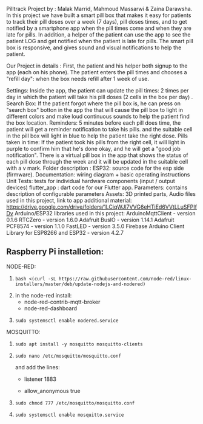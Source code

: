 Pilltrack Project by : Malak Marrid, Mahmoud Massarwi & Zaina Darawsha.
In this project we have built a smart pill box that makes it easy for patients to track their pill doses over a week (7 days), pill doses times, and to get notified by a smartphone app when the pill times come and when they are late for pills. In addition, a helper of the patient can use the app to see the patient LOG and get notified when the patient is late for pills. The smart pill box is responsive, and gives sound and visual notifications to help the patient.

Our Project in details :
First, the patient and his helper both signup to the app (each on his phone). The patient enters the pill times and chooses a "refill day": when the box needs refill after 1 week of use.

Settings: Inside the app, the patient can update the pill times: 2 times per day in which the patient will take his pill doses (2 cells in the box per day) .
Search Box: If the patient forgot where the pill box is, he can press on "search box" botton in the app the that will cause the pill box to light in different colors and make loud continuous sounds to help the patient find the box location.
Reminders: 5 minutes before each pill does time, the patient will get a reminder notification to take his pills. and the suitable cell in the pill box will light in blue to help the patient take the right dose.
Pills taken in time: If the patient took his pills from the right cell, it will light in purple to confirm him that he's done okay, and he will get a "good job notification". There is a virtual pill box in the app that shows the status of each pill dose through the week and it will be updated in the suitable cell with a v mark.
Folder description :
ESP32: source code for the esp side (firmware).
Documentation: wiring diagram + basic operating instructions
Unit Tests: tests for individual hardware components (input / output devices)
flutter_app : dart code for our Flutter app.
Parameters: contains description of configurable parameters
Assets: 3D printed parts, Audio files used in this project,
link to app additional material: https://drive.google.com/drive/folders/1LCiqWJl7VVG6eHTiEd6VVtLLuSFPIfDv
Arduino/ESP32 libraries used in this project:
ArduinoMqttClient - version 0.1.6
RTCZero - version 1.6.0
Adafruit BusIO - version 1.14.1
Adafruit PCF8574 - version 1.1.0
FastLED - version 3.5.0
Firebase Arduino Client Library for ESP8266 and ESP32 - version 4.2.7
## Raspberry Pi installetion:
NODE-RED:
  1)     bash <(curl -sL https://raw.githubusercontent.com/node-red/linux-installers/master/deb/update-nodejs-and-nodered)
  2) in the node-red install:
      * node-red-contrib-mqtt-broker
      * node-red-dashboard    
  3)     sudo systemsctl enable nodered.service


MOSQUITTO:
  1)     sudo apt install -y mosquitto mosquitto-clients
  2)     sudo nano /etc/mosquitto/mosquitto.conf
     and add the lines:

        * listener 1883

     
       * allow_anonymous true
  4)     sudo chmod 777 /etc/mosquitto/mosquitto.conf
  5)     sudo systemsctl enable mosquitto.service
  
